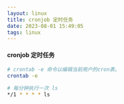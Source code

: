 ```yaml
---
layout: linux
title: cronjob 定时任务
date: 2023-08-01 15:49:05
tags: linux
---
```

#### cronjob 定时任务
```sh
# crontab -e 命令以编辑当前用户的cron表。
crontab -e

# 每分钟执行一次 ls
*/1 * * * * ls
```